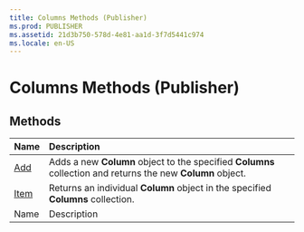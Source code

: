 ```yaml
---
title: Columns Methods (Publisher)
ms.prod: PUBLISHER
ms.assetid: 21d3b750-578d-4e81-aa1d-3f7d5441c974
ms.locale: en-US
---
```



# Columns Methods (Publisher)

## Methods



|**Name**|**Description**|
|:-----|:-----|
| [Add](columns.add-method-publisher.md)|Adds a new  **Column** object to the specified **Columns** collection and returns the new **Column** object.|
| [Item](columns.item-method-publisher.md)|Returns an individual  **Column** object in the specified **Columns** collection.|
|Name|Description|

